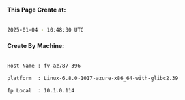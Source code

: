 
   
#### This Page Create at:

```bash

2025-01-04 - 10:48:30 UTC

```

#### Create By Machine:

```bash

Host Name : fv-az787-396

platform  : Linux-6.8.0-1017-azure-x86_64-with-glibc2.39

Ip Local  : 10.1.0.114

```

